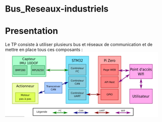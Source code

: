 # Bus_Reseaux-industriels

# Presentation 

Le TP consiste à utiliser plusieurs bus et réseaux de communication et de mettre en place tous ces composants : 
![Objectifs](Images/PresentationTP.png)



